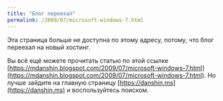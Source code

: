 ```yaml
---
title: "Блог переехал"
permalink: /2009/07/microsoft-windows-7.html
---
```

Эта страница больше не доступна по этому адресу, потому, что блог переехал на новый хостинг.

Вы всё ещё можете прочитать статью по этой ссылке [https://mdanshin.blogspot.com/2009/07/microsoft-windows-7.html](https://mdanshin.blogspot.com/2009/07/microsoft-windows-7.html). Но лучше зайдите на главную страницу [https://danshin.ms](https://danshin.ms) и воспользуйтесь поиском.